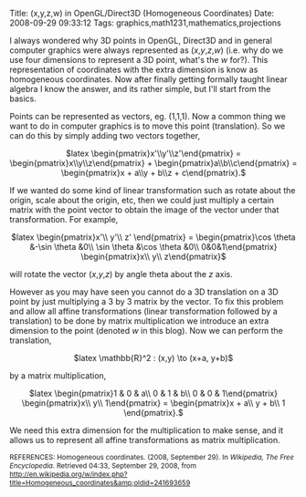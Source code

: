 Title: (x,y,z,w) in OpenGL/Direct3D (Homogeneous Coordinates)
Date: 2008-09-29 09:33:12
Tags: graphics,math1231,mathematics,projections

I always wondered why 3D points in OpenGL, Direct3D and in general computer graphics were always represented as (<span style="font-style:italic;">x</span>,<span style="font-style:italic;">y</span>,<span style="font-style:italic;">z</span>,<span style="font-style:italic;">w</span>) (i.e. why do we use four dimensions to represent a 3D point, what's the <span style="font-style:italic;">w</span> for?). This representation of coordinates with the extra dimension is know as homogeneous coordinates. Now after finally getting formally taught linear algebra I know the answer, and its rather simple, but I'll start from the basics.

Points can be represented as vectors, eg. (1,1,1). Now a common thing we want to do in computer graphics is to move this point (translation). So we can do this by simply adding two vectors together,
<p style="text-align:center;">$latex \begin{pmatrix}x'\\y'\\z'\end{pmatrix} = \begin{pmatrix}x\\y\\z\end{pmatrix} + \begin{pmatrix}a\\b\\c\end{pmatrix} = \begin{pmatrix}x + a\\y + b\\z + c\end{pmatrix}.$</p>
<p style="text-align:left;">If we wanted do some kind of linear transformation such as rotate about the origin, scale about the origin, etc, then we could just multiply a certain matrix with the point vector to obtain the image of the vector under that transformation. For example,</p>
<p style="text-align:center;">$latex \begin{pmatrix}x'\\ y'\\ z' \end{pmatrix} = \begin{pmatrix}\cos \theta &amp;-\sin \theta &amp;0\\ \sin \theta &amp;\cos \theta &amp;0\\ 0&amp;0&amp;1\end{pmatrix} \begin{pmatrix}x\\ y\\ z\end{pmatrix}$</p>
<p style="text-align:left;"></p>
<p style="text-align:left;">will rotate the vector (<span style="font-style:italic;">x</span>,<span style="font-style:italic;">y</span>,<span style="font-style:italic;">z</span>) by angle theta about the <span style="font-style:italic;">z</span> axis.</p>
However as you may have seen you cannot do a 3D translation on a 3D point by just multiplying a 3 by 3 matrix by the vector. To fix this problem and allow all affine transformations (linear transformation followed by a translation) to be done by matrix multiplication we introduce an extra dimension to the point (denoted <span style="font-style:italic;">w</span> in this blog). Now we can perform the translation,
<p style="text-align:center;">$latex \mathbb{R}^2 : (x,y) \to (x+a, y+b)$</p>
by a matrix multiplication,
<p style="text-align:center;">$latex \begin{pmatrix}1 &amp; 0 &amp; a\\ 0 &amp; 1 &amp; b\\ 0 &amp; 0 &amp; 1\end{pmatrix} \begin{pmatrix}x\\ y\\ 1\end{pmatrix} = \begin{pmatrix}x + a\\ y + b\\ 1 \end{pmatrix}.$</p>
We need this extra dimension for the multiplication to make sense, and it allows us to represent all affine transformations as matrix multiplication.

<span style="font-size:85%;">REFERENCES:
Homogeneous coordinates. (2008, September 29).  In <em>Wikipedia, The Free Encyclopedia</em>. Retrieved 04:33, September 29, 2008, from <a class="external free" title="http://en.wikipedia.org/w/index.php?title=Homogeneous_coordinates&amp;oldid=241693659" rel="nofollow" href="http://en.wikipedia.org/w/index.php?title=Homogeneous_coordinates&amp;oldid=241693659">http://en.wikipedia.org/w/index.php?title=Homogeneous_coordinates&amp;oldid=241693659</a></span>